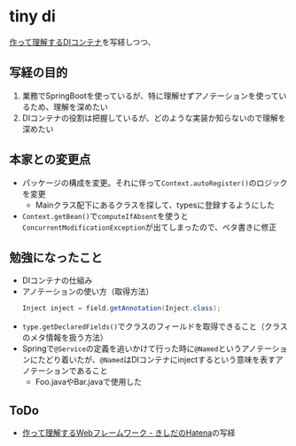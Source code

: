 # tiny di
[作って理解するDIコンテナ](https://nowokay.hatenablog.com/entry/20160406/1459918560)を写経しつつ、

## 写経の目的
1. 業務でSpringBootを使っているが、特に理解せずアノテーションを使っているため、理解を深めたい
1. DIコンテナの役割は把握しているが、どのような実装か知らないので理解を深めたい

## 本家との変更点
- パッケージの構成を変更。それに伴って`Context.autoRegister()`のロジックを変更
    - Mainクラス配下にあるクラスを探して、typesに登録するようにした
- `Context.getBean()`で`computeIfAbsent`を使うと`ConcurrentModificationException`が出てしまったので、ベタ書きに修正

## 勉強になったこと
- DIコンテナの仕組み
- アノテーションの使い方（取得方法）
    ```java
    Inject inject = field.getAnnotation(Inject.class);
    ```
- `type.getDeclaredFields()`でクラスのフィールドを取得できること（クラスのメタ情報を扱う方法）
- Springで`@Service`の定義を追いかけて行った時に`@Named`というアノテーションにたどり着いたが、`@Named`はDIコンテナにinjectするという意味を表すアノテーションであること
    - Foo.javaやBar.javaで使用した

## ToDo
- [作って理解するWebフレームワーク - きしだのHatena](https://nowokay.hatenablog.com/entry/20160419/1461032474)の写経